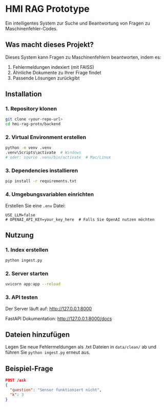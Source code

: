 # HMI RAG Prototype

Ein intelligentes System zur Suche und Beantwortung von Fragen zu Maschinenfehler-Codes.

## Was macht dieses Projekt?

Dieses System kann Fragen zu Maschinenfehlern beantworten, indem es:
1. Fehlermeldungen indexiert (mit FAISS)
2. Ähnliche Dokumente zu Ihrer Frage findet
3. Passende Lösungen zurückgibt

## Installation

### 1. Repository klonen
```bash
git clone <your-repo-url>
cd hmi-rag-proto/backend
```

### 2. Virtual Environment erstellen
```bash
python -m venv .venv
.venv\Scripts\activate  # Windows
# oder: source .venv/bin/activate  # Mac/Linux
```

### 3. Dependencies installieren
```bash
pip install -r requirements.txt
```

### 4. Umgebungsvariablen einrichten
Erstellen Sie eine `.env` Datei:
```
USE_LLM=false
# OPENAI_API_KEY=your_key_here  # Falls Sie OpenAI nutzen möchten
```

## Nutzung

### 1. Index erstellen
```bash
python ingest.py
```

### 2. Server starten
```bash
uvicorn app:app --reload
```

### 3. API testen
Der Server läuft auf: http://127.0.0.1:8000

FastAPI Dokumentation: http://127.0.0.1:8000/docs

## Dateien hinzufügen

Legen Sie neue Fehlermeldungen als .txt Dateien in `data/clean/` ab und führen Sie `python ingest.py` erneut aus.

## Beispiel-Frage
```json
POST /ask
{
  "question": "Sensor funktioniert nicht",
  "k": 3
}
```

